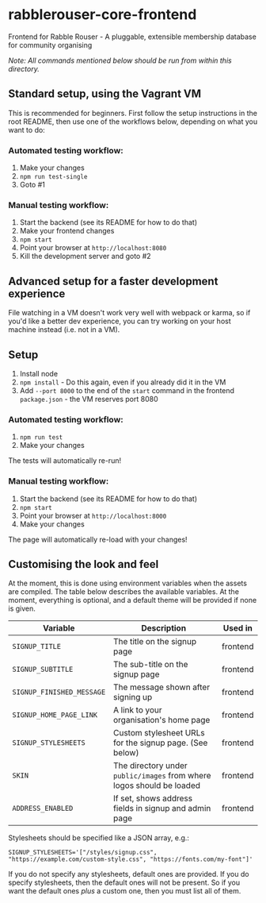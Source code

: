 # rabblerouser-core-frontend

Frontend for Rabble Rouser - A pluggable, extensible membership database for community organising

*Note: All commands mentioned below should be run from within this directory.*

## Standard setup, using the Vagrant VM

This is recommended for beginners. First follow the setup instructions in the root README, then use one of the
workflows below, depending on what you want to do:

### Automated testing workflow:

 1. Make your changes
 2. `npm run test-single`
 3. Goto #1

### Manual testing workflow:

 1. Start the backend (see its README for how to do that)
 2. Make your frontend changes
 3. `npm start`
 4. Point your browser at `http://localhost:8080`
 5. Kill the development server and goto #2

## Advanced setup for a faster development experience

File watching in a VM doesn't work very well with webpack or karma, so if you'd like a better dev experience, you can
try working on your host machine instead (i.e. not in a VM).

## Setup
 1. Install node
 2. `npm install` - Do this again, even if you already did it in the VM
 3. Add `--port 8000` to the end of the `start` command in the frontend `package.json` - the VM reserves port 8080

### Automated testing workflow:

 1. `npm run test`
 2. Make your changes

The tests will automatically re-run!

### Manual testing workflow:

 1. Start the backend (see its README for how to do that)
 2. `npm start`
 3. Point your browser at `http://localhost:8000`
 4. Make your changes

The page will automatically re-load with your changes!

## Customising the look and feel

At the moment, this is done using environment variables when the assets are compiled. The table below describes the
available variables. At the moment, everything is optional, and a default theme will be provided if none is given.

| Variable                 | Description                                                           | Used in  |
|--------------------------|-----------------------------------------------------------------------|----------|
| `SIGNUP_TITLE`           | The title on the signup page                                          | frontend |
| `SIGNUP_SUBTITLE`        | The sub-title on the signup page                                      | frontend |
| `SIGNUP_FINISHED_MESSAGE`| The message shown after signing up                                    | frontend |
| `SIGNUP_HOME_PAGE_LINK`  | A link to your organisation's home page                               | frontend |
| `SIGNUP_STYLESHEETS`     | Custom stylesheet URLs for the signup page. (See below)               | frontend |
| `SKIN`                   | The directory under `public/images` from where logos should be loaded | frontend |
| `ADDRESS_ENABLED`        | If set, shows address fields in signup and admin page                 | frontend |

Stylesheets should be specified like a JSON array, e.g.:

`SIGNUP_STYLESHEETS='["/styles/signup.css", "https://example.com/custom-style.css", "https://fonts.com/my-font"]'`

If you do not specify any stylesheets, default ones are provided. If you do specify stylesheets, then the default ones
will not be present. So if you want the default ones *plus* a custom one, then you must list all of them.
